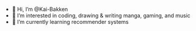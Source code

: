 - 👋 Hi, I’m @Kai-Bakken
- 👀 I’m interested in coding, drawing & writing manga, gaming, and music
- 🌱 I’m currently learning recommender systems

<!---
Kai-Bakken/Kai-Bakken is a ✨ special ✨ repository because its `README.md` (this file) appears on your GitHub profile.
You can click the Preview link to take a look at your changes.
--->
